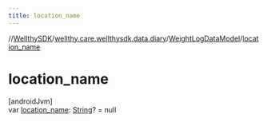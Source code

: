 ```yaml
---
title: location_name
---
```

//[WellthySDK](../../../index.html)/[wellthy.care.wellthysdk.data.diary](../index.html)/[WeightLogDataModel](index.html)/[location_name](location_name.html)



# location_name



[androidJvm]\
var [location_name](location_name.html): [String](https://kotlinlang.org/api/latest/jvm/stdlib/kotlin/-string/index.html)? = null




